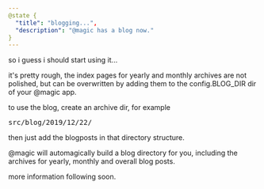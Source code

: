 ```yaml
---
@state {
  "title": "blogging...",
  "description": "@magic has a blog now."
}
---
```


so i guess i should start using it...

it's pretty rough,
the index pages for yearly and monthly archives are not polished,
but can be overwritten by adding them to the config.BLOG_DIR dir of your @magic app.

to use the blog,
create an archive dir, for example

<Pre>
src/blog/2019/12/22/
</Pre>

then just add the blogposts in that directory structure.

@magic will automagically build a blog directory for you,
including the archives for yearly, monthly and overall blog posts.

more information following soon.
